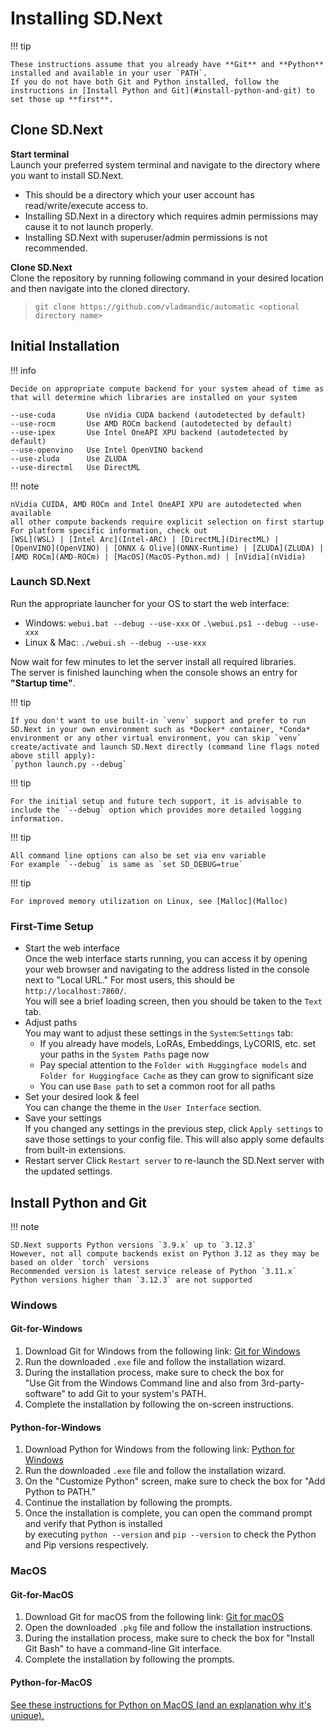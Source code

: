 # Installing SD.Next

!!! tip

    These instructions assume that you already have **Git** and **Python** installed and available in your user `PATH`.  
    If you do not have both Git and Python installed, follow the instructions in [Install Python and Git](#install-python-and-git) to set those up **first**.

## Clone SD.Next

**Start terminal**  
Launch your preferred system terminal and navigate to the directory where you want to install SD.Next.
- This should be a directory which your user account has read/write/execute access to.  
- Installing SD.Next in a directory which requires admin permissions may cause it to not launch properly.  
- Installing SD.Next with superuser/admin permissions is not recommended.  

**Clone SD.Next**  
Clone the repository by running following command in your desired location and then navigate into the cloned directory.
> `git clone https://github.com/vladmandic/automatic <optional directory name>`  

## Initial Installation

!!! info

    Decide on appropriate compute backend for your system ahead of time as that will determine which libraries are installed on your system

    --use-cuda       Use nVidia CUDA backend (autodetected by default)
    --use-rocm       Use AMD ROCm backend (autodetected by default)
    --use-ipex       Use Intel OneAPI XPU backend (autodetected by default)
    --use-openvino   Use Intel OpenVINO backend
    --use-zluda      Use ZLUDA
    --use-directml   Use DirectML

!!! note

    nVidia CUIDA, AMD ROCm and Intel OneAPI XPU are autodetected when available  
    all other compute backends require explicit selection on first startup  
    For platform specific information, check out  
    [WSL](WSL) | [Intel Arc](Intel-ARC) | [DirectML](DirectML) | [OpenVINO](OpenVINO) | [ONNX & Olive](ONNX-Runtime) | [ZLUDA](ZLUDA) | [AMD ROCm](AMD-ROCm) | [MacOS](MacOS-Python.md) | [nVidia](nVidia)

### Launch SD.Next

Run the appropriate launcher for your OS to start the web interface:
- Windows: `webui.bat --debug --use-xxx` or `.\webui.ps1 --debug --use-xxx`
- Linux & Mac: `./webui.sh --debug --use-xxx`

Now wait for few minutes to let the server install all required libraries.  
The server is finished launching when the console shows an entry for **"Startup time"**.

!!! tip

    If you don't want to use built-in `venv` support and prefer to run SD.Next in your own environment such as *Docker* container, *Conda* environment or any other virtual environment, you can skip `venv` create/activate and launch SD.Next directly (command line flags noted above still apply):  
    `python launch.py --debug`

!!! tip

    For the initial setup and future tech support, it is advisable to include the `--debug` option which provides more detailed logging information.

!!! tip

    All command line options can also be set via env variable
    For example `--debug` is same as `set SD_DEBUG=true`  

!!! tip

    For improved memory utilization on Linux, see [Malloc](Malloc)

### First-Time Setup

- Start the web interface  
  Once the web interface starts running, you can access it by opening your web browser and navigating to the address listed in the console next to "Local URL." For most users, this should be `http://localhost:7860/`.  
  You will see a brief loading screen, then you should be taken to the `Text` tab.
- Adjust paths  
  You may want to adjust these settings in the `System`:`Settings` tab:
  - If you already have models, LoRAs, Embeddings, LyCORIS, etc. set your paths in the `System Paths` page now
  - Pay special attention to the `Folder with Huggingface models` and `Folder for Huggingface Cache` as they can grow to significant size
  - You can use `Base path` to set a common root for all paths  
- Set your desired look & feel  
  You can change the theme in the `User Interface` section.
- Save your settings  
  If you changed any settings in the previous step, click `Apply settings` to save those settings to your config file. This will also apply some defaults from built-in extensions.  
- Restart server
  Click `Restart server` to re-launch the SD.Next server with the updated settings.  

## Install Python and Git

!!! note

    SD.Next supports Python versions `3.9.x` up to `3.12.3`  
    However, not all compute backends exist on Python 3.12 as they may be based on older `torch` versions  
    Recommended version is latest service release of Python `3.11.x`  
    Python versions higher than `3.12.3` are not supported  

### Windows

#### Git-for-Windows

1. Download Git for Windows from the following link: [Git for Windows](https://git-scm.com/download/win)
2. Run the downloaded `.exe` file and follow the installation wizard.
3. During the installation process, make sure to check the box for  
   "Use Git from the Windows Command line and also from 3rd-party-software" to add Git to your system's PATH.  
4. Complete the installation by following the on-screen instructions.

#### Python-for-Windows

1. Download Python for Windows from the following link: [Python for Windows](https://www.python.org/ftp/python/3.10.11/python-3.10.11-amd64.exe)
2. Run the downloaded `.exe` file and follow the installation wizard.
3. On the "Customize Python" screen, make sure to check the box for "Add Python to PATH."
4. Continue the installation by following the prompts.
5. Once the installation is complete, you can open the command prompt and verify that Python is installed  
   by executing `python --version` and `pip --version` to check the Python and Pip versions respectively.

### MacOS

#### Git-for-MacOS

1. Download Git for macOS from the following link: [Git for macOS](https://git-scm.com/download/mac)
1. Open the downloaded `.pkg` file and follow the installation instructions.
1. During the installation process, make sure to check the box for "Install Git Bash" to have a command-line Git interface.
1. Complete the installation by following the prompts.

#### Python-for-MacOS

[See these instructions for Python on MacOS (and an explanation why it's unique).](https://github.com/vladmandic/automatic/wiki/MacOS-Python)
